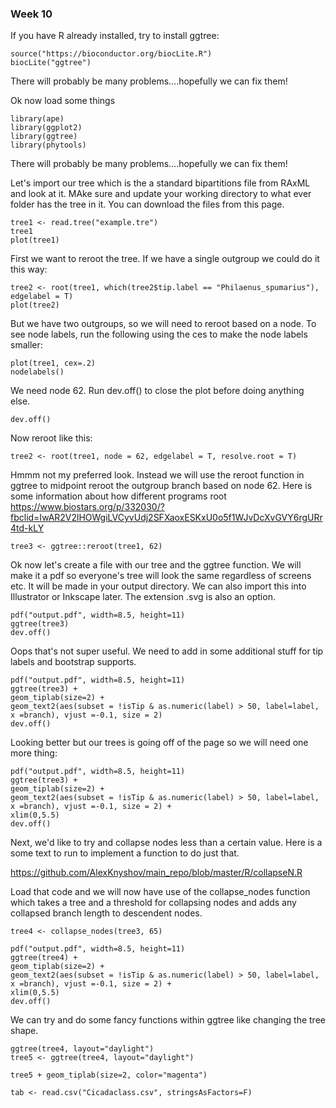 
### Week 10 


If you have R already installed, try to install ggtree:

```
source("https://bioconductor.org/biocLite.R")
biocLite("ggtree")
```

There will probably be many problems....hopefully we can fix them! 


Ok now load some things 
```
library(ape)
library(ggplot2)
library(ggtree)
library(phytools)
```
There will probably be many problems....hopefully we can fix them! 


Let's import our tree which is the a standard bipartitions file from RAxML and look at it. MAke sure and update your working directory to what ever folder has the tree in it. You can download the files from this page. 

```
tree1 <- read.tree("example.tre")
tree1
plot(tree1)
```


First we want to reroot the tree. If we have a single outgroup we could do it this way: 
```
tree2 <- root(tree1, which(tree2$tip.label == "Philaenus_spumarius"), edgelabel = T)
plot(tree2)
```
But we have two outgroups, so we will need to reroot based on a node. To see node labels, run the following using the ces to make the node labels smaller:

```
plot(tree1, cex=.2) 
nodelabels()
```




We need node 62. Run dev.off() to close the plot before doing anything else. 
```
dev.off() 
```

Now reroot like this:
```
tree2 <- root(tree1, node = 62, edgelabel = T, resolve.root = T)
```

Hmmm not my preferred look. Instead we will use the reroot function in ggtree to midpoint reroot the outgroup branch based on node 62. Here is some information about how different programs root https://www.biostars.org/p/332030/?fbclid=IwAR2V2lHOWgiLVCyvUdj2SFXaoxESKxU0o5f1WJvDcXvGVY6rgURr4td-kLY

```
tree3 <- ggtree::reroot(tree1, 62)
```



Ok now let's create a file with our tree and the ggtree function. We will make it a pdf so everyone's tree will look the same regardless of screens etc. It will be made in your output directory. We can also import this into Illustrator or Inkscape later. The extension .svg is also an option. 

```
pdf("output.pdf", width=8.5, height=11)
ggtree(tree3)
dev.off()
```

Oops that's not super useful. We need to add in some additional stuff for tip labels and bootstrap supports. 


```
pdf("output.pdf", width=8.5, height=11)
ggtree(tree3) +
geom_tiplab(size=2) + 
geom_text2(aes(subset = !isTip & as.numeric(label) > 50, label=label, x =branch), vjust =-0.1, size = 2) 
dev.off()
```

Looking better but our trees is going off of the page so we will need one more thing:

```
pdf("output.pdf", width=8.5, height=11)
ggtree(tree3) +
geom_tiplab(size=2) + 
geom_text2(aes(subset = !isTip & as.numeric(label) > 50, label=label, x =branch), vjust =-0.1, size = 2) +
xlim(0,5.5)
dev.off()
```


Next, we'd like to try and collapse nodes less than a certain value. Here is a some text to run to implement a function to do just that.

https://github.com/AlexKnyshov/main_repo/blob/master/R/collapseN.R

Load that code and we will now have use of the collapse_nodes function which takes a tree and a threshold for collapsing nodes and adds any collapsed branch length to descendent nodes. 

```
tree4 <- collapse_nodes(tree3, 65)
```

```
pdf("output.pdf", width=8.5, height=11)
ggtree(tree4) +
geom_tiplab(size=2) + 
geom_text2(aes(subset = !isTip & as.numeric(label) > 50, label=label, x =branch), vjust =-0.1, size = 2) +
xlim(0,5.5)
dev.off()
```

We can try and do some fancy functions within ggtree like changing the tree shape. 


```
ggtree(tree4, layout="daylight")
tree5 <- ggtree(tree4, layout="daylight")
```

```
tree5 + geom_tiplab(size=2, color="magenta")
```


```
tab <- read.csv("Cicadaclass.csv", stringsAsFactors=F)
```

